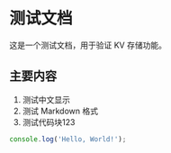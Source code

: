 # 测试文档

这是一个测试文档，用于验证 KV 存储功能。

## 主要内容

1. 测试中文显示
2. 测试 Markdown 格式
3. 测试代码块123

```javascript
console.log('Hello, World!');
``` 